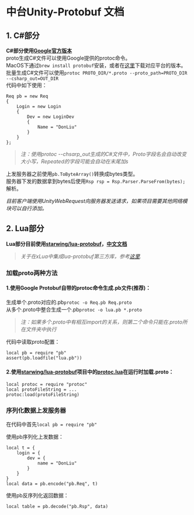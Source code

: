 # 中台Unity-Protobuf 文档

## 1. C#部分
**C#部分使用[Google官方版本](https://developers.google.com/protocol-buffers/docs/csharptutorial)**  
proto生成C#文件可以使用Google提供的protoc命令。  
MacOS下通过`brew install protobuf`安装，或者在[这里](https://github.com/protocolbuffers/protobuf/releases/latest)下载对应平台的版本。  
批量生成C#文件可以使用`protoc PROTO_DIR/*.proto --proto_path=PROTO_DIR --csharp_out=OUT_DIR`  
代码中如下使用：
```
Req pb = new Req
{
	Login = new Login
	{
		Dev = new LoginDev
		{
			Name = "DonLiu"
		}
	}
};
```  
>*注：使用protoc --chsarp_out生成的C#文件中，Proto字段名会自动改变大小写，Repeated的字段可能会自动在末尾加s*  
  
上发服务器之前使用`pb.ToByteArray()`转换成bytes类型。  
服务器下发的数据拿到bytes后使用`Rsp rsp = Rsp.Parser.ParseFrom(bytes);`解析。  

*目前客户端使用UnityWebRequest向服务器发送请求，如果项目需要其他网络模块可以自行添加。*  



## 2. Lua部分
**Lua部分目前使用[starwing/lua-protobuf](https://github.com/starwing/lua-protobuf)，[中文文档](https://zhuanlan.zhihu.com/p/26014103)**  
>*关于在xLua中集成lua-protobuf第三方库，参考[这里](https://blog.csdn.net/iningwei/article/details/86631992).*  

### **加载proto两种方法**
#### 1.使用Google Protobuf自带的protoc命令生成.pb文件(推荐)：
生成单个.proto对应的.pb`protoc -o Req.pb Req.proto`  
从多个.proto中整合生成一个.pb`protoc -o lua.pb *.proto`  
>*注：如果多个.proto中有相互import的关系，则第二个命令只能在.proto所在文件夹中执行*  

代码中读取proto配置：
```  
local pb = require "pb"
assert(pb.loadfile("lua.pb"))
```  

#### 2.使用[starwing/lua-protobuf](https://github.com/starwing/lua-protobuf)项目中的[protoc.lua](https://github.com/starwing/lua-protobuf/blob/master/protoc.lua)在运行时加载.proto：  
```
local protoc = require "protoc"
local protoFileString = ...
protoc:load(protoFileString)
```

### 序列化数据上发服务器
在代码中首先`local pb = require "pb"`  

使用pb序列化上发数据：
```
local t = {
    login = {
        dev = {
            name = "DonLiu"
        }
    }
}
local data = pb.encode("pb.Req", t)
```  
使用pb反序列化返回数据：  
```
local table = pb.decode("pb.Rsp", data)
```


